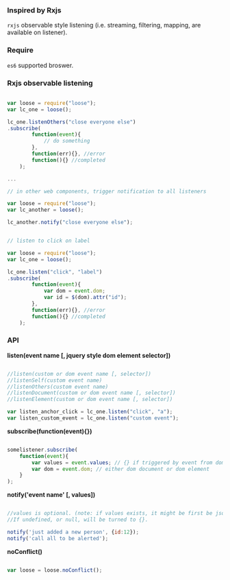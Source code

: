
### Inspired by Rxjs
``rxjs`` observable style listening (i.e. streaming, filtering, mapping, are available on listener). 

### Require
``es6`` supported broswer.

### Rxjs observable listening

```javascript

var loose = require("loose");
var lc_one = loose();

lc_one.listenOthers("close everyone else")
.subscribe(
        function(event){
            // do something     
        },
        function(err){}, //error
        function(){} //completed
    );

...

// in other web components, trigger notification to all listeners

var loose = require("loose");
var lc_another = loose();

lc_another.notify("close everyone else");

```

```javascript

// listen to click on label

var loose = require("loose");
var lc_one = loose();

lc_one.listen("click", "label")
.subscribe(
        function(event){
            var dom = event.dom;
            var id = $(dom).attr("id");
        },
        function(err){}, //error
        function(){} //completed
    );

```


### API

__listen(event name [, jquery style dom element selector])__ 

```javascript

//listen(custom or dom event name [, selector])
//listenSelf(custom event name) 
//listenOthers(custom event name) 
//listenDocument(custom or dom event name [, selector]) 
//listenElement(custom or dom event name [, selector]) 

var listen_anchor_click = lc_one.listen("click", "a");
var listen_custom_event = lc_one.listen("custom event");

```

__subscribe(function(event){})__

```javascript

somelistener.subscribe(
    function(event){
        var values = event.values; // {} if triggered by event from dom element
        var dom = event.dom; // either dom document or dom element
    }
);
```

__notify('event name' [, values])__

```javascript

//values is optional. (note: if values exists, it might be first be json stringified and parse back when listened) 
//If undefined, or null, will be turned to {}.

notify('just added a new person', {id:12});
notify('call all to be alerted');

```


__noConflict()__

```javascript

var loose = loose.noConflict();

```